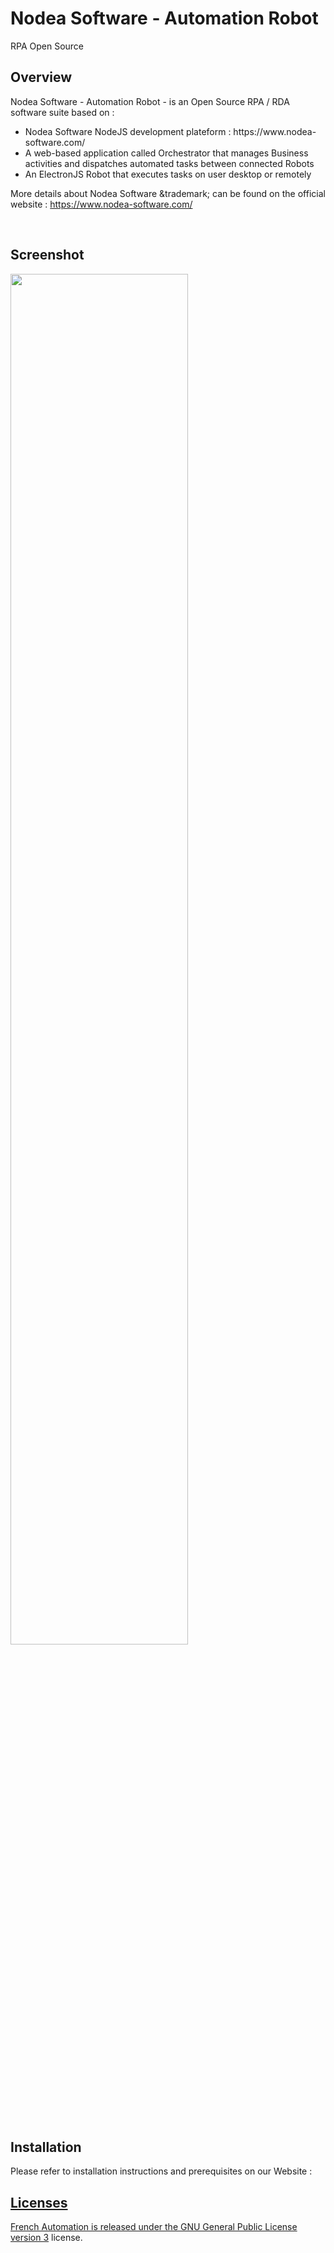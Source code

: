 # Nodea Software - Automation Robot
RPA Open Source

## Overview
Nodea Software - Automation Robot - is an Open Source RPA / RDA software suite based on :
<ul>
  <li>Nodea Software NodeJS development plateform : https://www.nodea-software.com/</li>
  <li>A web-based application called Orchestrator that manages Business activities and dispatches automated tasks between connected Robots</li>
  <li>An ElectronJS Robot that executes tasks on user desktop or remotely</li>
</ul>
<p> More details about Nodea Software &trademark; can be found on the official website : <a href="https://www.nodea-software.com/" target="_blank" rel="nofollow">https://www.nodea-software.com/</a></p>

<br/>

## Screenshot
<p><img src="https://docs.nodea-software.com/user_guide/robot.png" width="75%" /></p>

<br/>

## Installation
<p>Please refer to installation instructions and prerequisites on our Website : <a href="https://docs.nodea-software.com/en/developer/automation" rel="nofollow"https://docs.nodea-software.com/en/developer/automation</a></p>

## Licenses
French Automation is released under the [GNU General Public License version 3](http://opensource.org/licenses/GPL-3.0) license.

